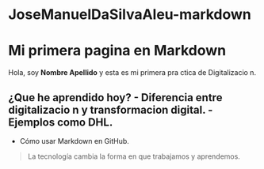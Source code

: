 # JoseManuelDaSilvaAleu-markdown
# Mi primera pagina en Markdown 
Hola, soy **Nombre Apellido** y esta es mi primera pra ctica de Digitalizacio n. 
## ¿Que  he aprendido hoy? - Diferencia entre digitalizacio n y transformacion digital. - Ejemplos como DHL. 
- Cómo usar Markdown en GitHub. 
> La tecnología cambia la forma en que trabajamos y aprendemos. 
